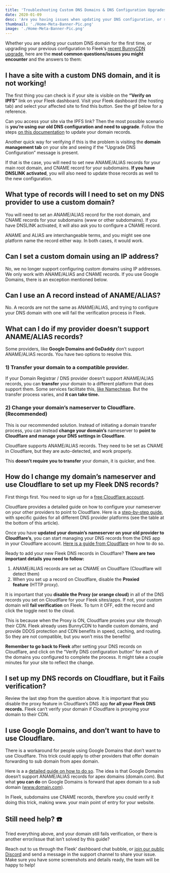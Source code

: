 ```yaml
---
title: 'Troubleshooting Custom DNS Domains & DNS Configuration Upgrades'
date: 2020-01-09
desc: 'Are you having issues when updating your DNS configuration, or setting up your DNS records for your sites on Fleek? Here are some tips.'
thumbnail: './Home-Meta-Banner-Pic.png'
image: './Home-Meta-Banner-Pic.png'
---
```


Whether you are adding your custom DNS domain for the first time, or upgrading your previous configuration to Fleek’s [recent BunnyCDN upgrade](https://blog.fleek.co/posts/troubleshooting-dns-domains-record-update-fleek), here are the **most common questions/issues you might encounter** and the answers to them:

## **I have a site with a custom DNS domain, and it is not working!**

The first thing you can check is if your site is visible on the **“Verify on IPFS”** link on your Fleek dashboard. Visit your Fleek dashboard (the hosting tab) and select your affected site to find this button. See the gif below for a reference.

Can you access your site via the IPFS link? Then the most possible scenario is **you’re using our old DNS configuration and need to upgrade**. Follow the steps [on this documentation](https://docs.fleek.co/domain-management/custom-dns-domains/#upgrading-to-new-dns-configuration) to update your domain records.

Another quick way for verifying if this is the problem is visiting the **domain management tab** on your site and seeing if the “Upgrade DNS Configuration” message is present.

If that is the case, you will need to set new ANAME/ALIAS records for your main root domain, and CNAME record for your subdomains. **If you have DNSLINK** **activated**, you will also need to update those records as well to the new configuration.

## **What type of records will I need to set on my DNS provider to use a custom domain?**

You will need to set an ANAME/ALIAS record for the root domain, and CNAME records for your subdomains (www or other subdomains). If you have DNSLINK activated, it will also ask you to configure a CNAME record.

ANAME and ALIAS are interchangeable terms, and you might see one platform name the record either way. In both cases, it would work.

## **Can I set a custom domain using an IP address?**

No, we no longer support configuring custom domains using IP addresses. We only work with ANAME/ALIAS and CNAME records. If you use Google Domains, there is an exception mentioned below.

## **Can I use an A record instead of ANAME/ALIAS?**

No. A records are not the same as ANAME/ALIAS, and trying to configure your DNS domain with one will fail the verification process in Fleek.

## **What can I do if my provider doesn’t support ANAME/ALIAS records?**

Some providers, like **Google Domains and GoDaddy** don’t support ANAME/ALIAS records. You have two options to resolve this.

### **1) Transfer your domain to a compatible provider.**

If your Domain Registrar / DNS provider doesn’t support ANAME/ALIAS records, you can **transfer** your domain to a different platform that does support them. Some services facilitate this, [like Namecheap](https://www.namecheap.com/domains/transfer/transfer-from-godaddy). But the transfer process varies, and **it can take time.**

### **2) Change your domain’s nameserver to Cloudflare. (Recommended)**

This is our recommended solution. Instead of initiating a domain transfer process, you can instead **change your domain’s** nameserver to **point to Cloudflare and manage your DNS settings in Cloudflare**.

Cloudflare supports ANAME/ALIAS records. They need to be set as CNAME in Cloudflare, but they are auto-detected, and work properly.

This **doesn’t require you to transfer** your domain, it is quicker, and free.

## **How do I change my domain’s nameserver and use Cloudflare to set up my Fleek DNS records?**

First things first. You need to sign up for a [free Cloudflare account](https://www.cloudflare.com/).

Cloudflare provides a detailed guide on how to configure your nameserver on your other providers to point to Cloudflare. Here is a [step-by-step guide](https://developers.cloudflare.com/dns/zone-setups/full-setup/setup/), with specific guides for all different DNS provider platforms (see the table at the bottom of this article).

Once you have **updated your domain’s nameserver on your old provider to Cloudflare’s**, you can start managing your DNS records from the DNS app in your Cloudflare account. [Here is a guide from Cloudflare](https://developers.cloudflare.com/dns/manage-dns-records/how-to/create-dns-records/) on how to do so.

Ready to add your new Fleek DNS records in Cloudflare? **There are two important details you need to follow:**

1. ANAME/ALIAS records are set as CNAME on Cloudflare (Cloudflare will detect them)
2. When you set up a record on Cloudflare, disable the **Proxied feature** (HTTP proxy).

It is important that you **disable the Proxy (or orange cloud)** in all of the DNS records you set on Cloudflare for your Fleek sites/apps. If not, your custom domain will **fail verification** on Fleek. To turn it OFF, edit the record and click the toggle next to the cloud.

This is because when the Proxy is ON, Cloudflare proxies your site through their CDN. Fleek already uses BunnyCDN to handle custom domains, and provide DDOS protection and CDN benefits in speed, caching, and routing. So they are not compatible, but you won’t miss the benefits!

**Remember to go back to Fleek** after setting your DNS records on Cloudflare, and click on the “Verify DNS configuration button” for each of the domains you configured to complete the process. It might take a couple minutes for your site to reflect the change.

## **I set up my DNS records on Cloudflare, but it Fails verification?**

Review the last step from the question above. It is important that you disable the proxy feature in Cloudflare’s DNS app **for all your Fleek DNS records.** Fleek can’t verify your domain if Cloudflare is proxying your domain to their CDN.

## **I use Google Domains, and don’t want to have to use Cloudflare.**

There is a workaround for people using Google Domains that don’t want to use Cloudflare. This trick could apply to other providers that offer domain forwarding to sub domain from apex domain.

Here is a a [detailed guide on how to do so](https://support.getshifter.io/en/articles/3080501-domain-forwarding-on-google-domains-zone-apex-naked-domain-to-www-prefixed-domain). The idea is that Google Domains doesn’t support ANAME/ALIAS records for apex domains (domain.com). But what **you can do** on Google Domains is forward that apex domain to a sub domain (www.domain.com).

In Fleek, subdomains use CNAME records, therefore you could verify it doing this trick, making www. your main point of entry for your website.

## **Still need help? ☎️**

Tried everything above, and your domain still fails verification, or there is another error/issue that isn’t solved by this guide?

Reach out to us through the Fleek’ dashboard chat bubble, or [join our public Discord](https://discord.com/invite/fleek) and send a message in the support channel to share your issue. Make sure you have some screenshots and details ready, the team will be happy to help!

